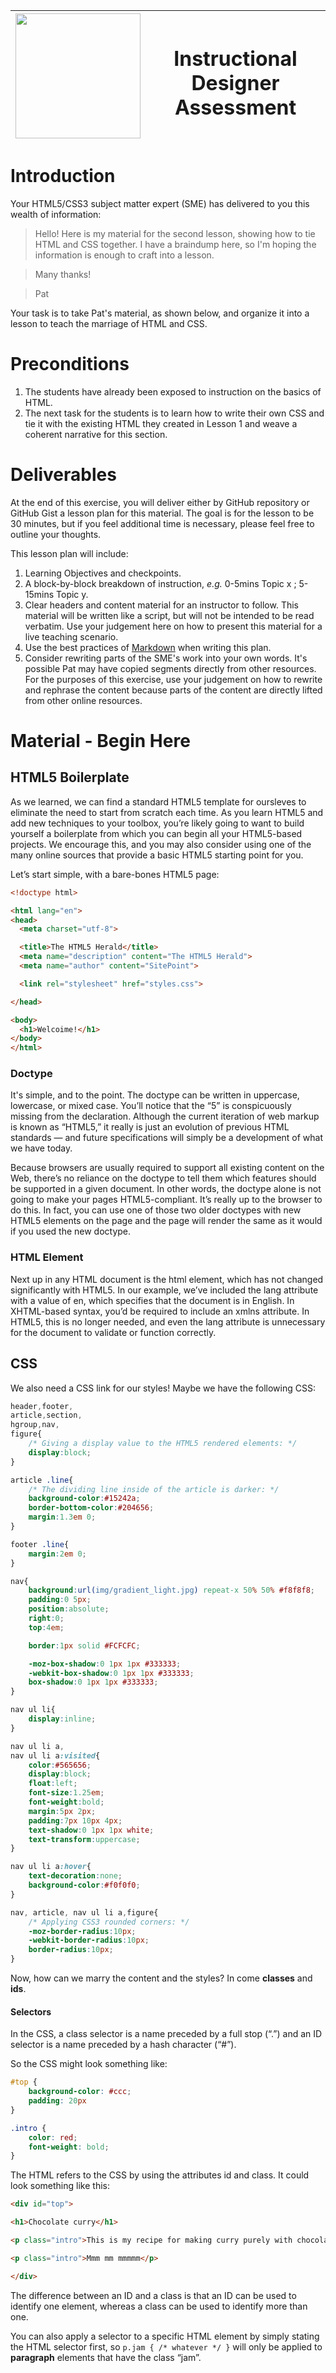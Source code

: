 | <img src="https://gist.githubusercontent.com/sonylnagale/062b13463394c162fe4fb7227b1a0675/raw/c0798c35ab0315db9611c66b85b1250f5f38011c/skills-gap.png" width="200px"/> | <h1>Instructional Designer Assessment</h1> |
|---|---|


# Introduction

Your HTML5/CSS3 subject matter expert (SME) has delivered to you this wealth of information:

> Hello! Here is my material for the second lesson, showing how to tie HTML and CSS together. I have a braindump here, so I'm hoping the information is enough to craft into a lesson.

> Many thanks!

> Pat

Your task is to take Pat's material, as shown below, and organize it into a lesson to teach the marriage of HTML and CSS.

# Preconditions

1. The students have already been exposed to instruction on the basics of HTML.
1. The next task for the students is to learn how to write their own CSS and tie it with the existing HTML they created in Lesson 1 and weave a coherent narrative for this section.

# Deliverables

At the end of this exercise, you will deliver either by GitHub repository or GitHub Gist a lesson plan for this material. The goal is for the lesson to be 30 minutes, but if you feel additional time is necessary, please feel free to outline your thoughts.

This lesson plan will include:

1. Learning Objectives and checkpoints.
1. A block-by-block breakdown of instruction, _e.g._ 0-5mins Topic x ; 5-15mins Topic y.
1. Clear headers and content material for an instructor to follow. This material will be written like a script, but will not be intended to be read verbatim. Use your judgement here on how to present this material for a live teaching scenario.
1. Use the best practices of [Markdown](https://www.markdownguide.org/cheat-sheet/) when writing this plan.
1. Consider rewriting parts of the SME's work into your own words. It's possible Pat may have copied segments directly from other resources. For the purposes of this exercise, use your judgement on how to rewrite and rephrase the content because parts of the content are directly lifted from other online resources.

# Material - Begin Here

## HTML5 Boilerplate

As we learned, we can find a standard HTML5 template for oursleves to eliminate the need to start from scratch each time. As you learn HTML5 and add new techniques to your toolbox, you’re likely going to want to build yourself a boilerplate from which you can begin all your HTML5-based projects. We encourage this, and you may also consider using one of the many online sources that provide a basic HTML5 starting point for you.

Let’s start simple, with a bare-bones HTML5 page:

```HTML
<!doctype html>

<html lang="en">
<head>
  <meta charset="utf-8">

  <title>The HTML5 Herald</title>
  <meta name="description" content="The HTML5 Herald">
  <meta name="author" content="SitePoint">

  <link rel="stylesheet" href="styles.css">

</head>

<body>
  <h1>Welcoime!</h1>
</body>
</html>
```

### Doctype

It's simple, and to the point. The doctype can be written in uppercase, lowercase, or mixed case. You’ll notice that the “5” is conspicuously missing from the declaration. Although the current iteration of web markup is known as “HTML5,” it really is just an evolution of previous HTML standards — and future specifications will simply be a development of what we have today.

Because browsers are usually required to support all existing content on the Web, there’s no reliance on the doctype to tell them which features should be supported in a given document. In other words, the doctype alone is not going to make your pages HTML5-compliant. It’s really up to the browser to do this. In fact, you can use one of those two older doctypes with new HTML5 elements on the page and the page will render the same as it would if you used the new doctype.

### HTML Element

Next up in any HTML document is the html element, which has not changed significantly with HTML5. In our example, we’ve included the lang attribute with a value of en, which specifies that the document is in English. In XHTML-based syntax, you’d be required to include an xmlns attribute. In HTML5, this is no longer needed, and even the lang attribute is unnecessary for the document to validate or function correctly.

## CSS

We also need a CSS link for our styles! Maybe we have the following CSS:

```CSS
header,footer,
article,section,
hgroup,nav,
figure{
    /* Giving a display value to the HTML5 rendered elements: */
    display:block;
}

article .line{
    /* The dividing line inside of the article is darker: */
    background-color:#15242a;
    border-bottom-color:#204656;
    margin:1.3em 0;
}

footer .line{
    margin:2em 0;
}

nav{
    background:url(img/gradient_light.jpg) repeat-x 50% 50% #f8f8f8;
    padding:0 5px;
    position:absolute;
    right:0;
    top:4em;

    border:1px solid #FCFCFC;

    -moz-box-shadow:0 1px 1px #333333;
    -webkit-box-shadow:0 1px 1px #333333;
    box-shadow:0 1px 1px #333333;
}

nav ul li{
    display:inline;
}

nav ul li a,
nav ul li a:visited{
    color:#565656;
    display:block;
    float:left;
    font-size:1.25em;
    font-weight:bold;
    margin:5px 2px;
    padding:7px 10px 4px;
    text-shadow:0 1px 1px white;
    text-transform:uppercase;
}

nav ul li a:hover{
    text-decoration:none;
    background-color:#f0f0f0;
}

nav, article, nav ul li a,figure{
    /* Applying CSS3 rounded corners: */
    -moz-border-radius:10px;
    -webkit-border-radius:10px;
    border-radius:10px;
}
```

Now, how can we marry the content and the styles? In come **classes** and **ids**.

#### Selectors

In the CSS, a class selector is a name preceded by a full stop (“.”) and an ID selector is a name preceded by a hash character (“#”).

So the CSS might look something like:

```CSS
#top {
    background-color: #ccc;
    padding: 20px
}

.intro {
    color: red;
    font-weight: bold;
}
```

The HTML refers to the CSS by using the attributes id and class. It could look something like this:


```HTML
<div id="top">

<h1>Chocolate curry</h1>

<p class="intro">This is my recipe for making curry purely with chocolate</p>

<p class="intro">Mmm mm mmmmm</p>

</div>
```

The difference between an ID and a class is that an ID can be used to identify one element, whereas a class can be used to identify more than one.

You can also apply a selector to a specific HTML element by simply stating the HTML selector first, so `p.jam { /* whatever */ }` will only be applied to **paragraph** elements that have the class “jam”.
